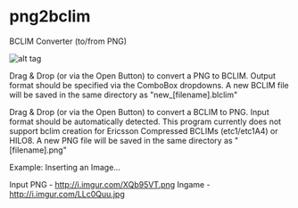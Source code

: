 png2bclim
=========

BCLIM Converter (to/from PNG)

![alt tag](http://i.snag.gy/dMY1z.jpg)

Drag & Drop (or via the Open Button) to convert a PNG to BCLIM.
Output format should be specified via the ComboBox dropdowns.
A new BCLIM file will be saved in the same directory as "new_[filename].blclim"

Drag & Drop (or via the Open Button) to convert a BCLIM to PNG.
Input format should be automatically detected.
This program currently does not support bclim creation for Ericsson Compressed BCLIMs (etc1/etc1A4) or HILO8.
A new PNG file will be saved in the same directory as "[filename].png"

Example: Inserting an Image...

Input PNG - http://i.imgur.com/XQb95VT.png
Ingame - http://i.imgur.com/LLc0Quu.jpg
